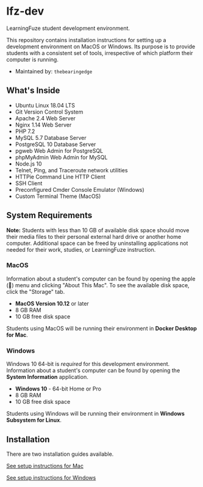 # lfz-dev

LearningFuze student development environment.

This repository contains installation instructions for setting up a development environment on MacOS or Windows. Its purpose is to provide students with a consistent set of tools, irrespective of which platform their computer is running.

- Maintained by: `thebearingedge`

## What's Inside

- Ubuntu Linux 18.04 LTS
- Git Version Control System
- Apache 2.4 Web Server
- Nginx 1.14 Web Server
- PHP 7.2
- MySQL 5.7 Database Server
- PostgreSQL 10 Database Server
- pgweb Web Admin for PostgreSQL
- phpMyAdmin Web Admin for MySQL
- Node.js 10
- Telnet, Ping, and Traceroute network utilities
- HTTPie Command Line HTTP Client
- SSH Client
- Preconfigured Cmder Console Emulator (Windows)
- Custom Terminal Theme (MacOS)

## System Requirements

**Note:** Students with less than 10 GB of available disk space should move their media files to their personal external hard drive or another home computer. Additional space can be freed by uninstalling applications not needed for their work, studies, or LearningFuze instruction.

### MacOS

Information about a student's computer can be found by opening the apple () menu and clicking "About This Mac". To see the available disk space, click the "Storage" tab.

- **MacOS Version 10.12** or later
- 8 GB RAM
- 10 GB free disk space

Students using MacOS will be running their environment in **Docker Desktop for Mac**.

### Windows

Windows 10 64-bit is _required_ for this development environment. Information about a student's computer can be found by opening the **System Information** application.

- **Windows 10** - 64-bit Home or Pro
- 8 GB RAM
- 10 GB free disk space

Students using Windows will be running their environment in **Windows Subsystem for Linux**.

## Installation

There are two installation guides available.

[See setup instructions for Mac](MAC_INSTRUCTIONS.md)

[See setup instructions for Windows](WINDOWS_INSTRUCTIONS.md)
